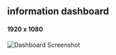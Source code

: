 ## information dashboard

#### 1920 x 1080
![Dashboard Screenshot](http://bridev.com/i/pdqio_readme_screenshot_2014-09-07_1842.png)

